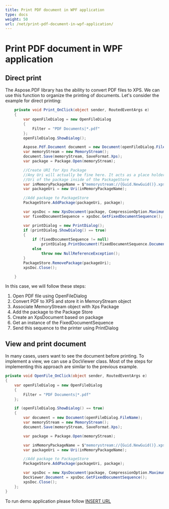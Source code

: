 ```yaml
---
title: Print PDF document in WPF application
type: docs
weight: 50
url: /net/print-pdf-document-in-wpf-application/
---
```

# Print PDF document in WPF application

## Direct print
The Aspose.PDF library has the ability to convert PDF files to XPS. We can use this function to organize the printing of documents.
Let's consider the example for direct printing:

```csharp
    private void Print_OnClick(object sender, RoutedEventArgs e)
    {
        var openFileDialog = new OpenFileDialog
        {
            Filter = "PDF Documents|*.pdf"
        };
        openFileDialog.ShowDialog();

        Aspose.Pdf.Document document = new Document(openFileDialog.FileName);
        var memoryStream = new MemoryStream();
        document.Save(memoryStream, SaveFormat.Xps);
        var package = Package.Open(memoryStream);

        //Create URI for Xps Package
        //Any Uri will actually be fine here. It acts as a place holder for the
        //Uri of the package inside of the PackageStore
        var inMemoryPackageName = $"memorystream://{Guid.NewGuid()}.xps";
        var packageUri = new Uri(inMemoryPackageName);

        //Add package to PackageStore
        PackageStore.AddPackage(packageUri, package);

        var xpsDoc = new XpsDocument(package, CompressionOption.Maximum, inMemoryPackageName);
        var fixedDocumentSequence = xpsDoc.GetFixedDocumentSequence();

        var printDialog = new PrintDialog();
        if (printDialog.ShowDialog() == true)
        {
            if (fixedDocumentSequence != null)
                printDialog.PrintDocument(fixedDocumentSequence.DocumentPaginator, "A fixed document");
            else
                throw new NullReferenceException();
        }
        PackageStore.RemovePackage(packageUri);
        xpsDoc.Close();

    }
```

In this case, we will follow these steps:

1. Open PDF file using OpenFileDialog
1. Convert PDF to XPS and store it in MemoryStream object
1. Associate MemoryStream object with Xps Package
1. Add the package to the Package Store
1. Create an XpsDocument based on package
1. Get an instance of the FixedDocumentSequence
1. Send this sequence to the printer using PrintDialog

## View and print document

In many cases, users want to see the document before printing. To implement a view, we can use a DocViewer class.
Most of the steps for implementing this approach are similar to the previous example.

```csharp
private void OpenFile_OnClick(object sender, RoutedEventArgs e)
{
    var openFileDialog = new OpenFileDialog
    {
        Filter = "PDF Documents|*.pdf"
    };

    if (openFileDialog.ShowDialog() == true)
    {
        var document = new Document(openFileDialog.FileName);
        var memoryStream = new MemoryStream();
        document.Save(memoryStream, SaveFormat.Xps);

        var package = Package.Open(memoryStream);

        var inMemoryPackageName = $"memorystream://{Guid.NewGuid()}.xps";
        var packageUri = new Uri(inMemoryPackageName);

        //Add package to PackageStore
        PackageStore.AddPackage(packageUri, package);

        var xpsDoc = new XpsDocument(package, CompressionOption.Maximum, inMemoryPackageName);
        DocViewer.Document = xpsDoc.GetFixedDocumentSequence();
        xpsDoc.Close();
    };
}
```

To run demo application please follow [INSERT URL](https://github.com/aspose-pdf)
